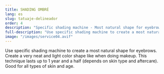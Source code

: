 ```yaml
---
title: SHADING OMBRÉ
lang: es
slug: tatuaje-delineador
order: 4
description: "Specific shading machine - Most natural shape for eyebrows. Create a very neat and light color shape like when doing makeup."
full-description: "Use specific shading machine to create a most natural shape for eyebrows. Create a very neat and light color shape like when doing makeup. This technique lasts up to 1 year and a half (depends on skin type and aftercare). Good for all types of skin and age."
image: "/images/service04.avif"
---
```

Use specific shading machine to create a most natural shape for eyebrows. Create a very neat and light color shape like when doing makeup. This technique lasts up to 1 year and a half (depends on skin type and aftercare). Good for all types of skin and age.
